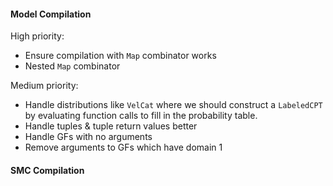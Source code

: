 #### Model Compilation

High priority:
- Ensure compilation with `Map` combinator works
- Nested `Map` combinator

Medium priority:
- Handle distributions like `VelCat` where we should construct a `LabeledCPT` by evaluating
function calls to fill in the probability table.
- Handle tuples & tuple return values better
- Handle GFs with no arguments
- Remove arguments to GFs which have domain 1

#### SMC Compilation